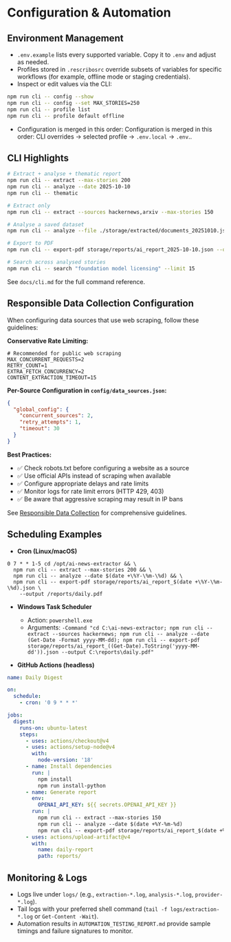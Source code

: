 # Configuration & Automation

## Environment Management

- `.env.example` lists every supported variable. Copy it to `.env` and adjust as needed.
- Profiles stored in `.rescribosrc` override subsets of variables for specific workflows (for example, offline mode or staging credentials).
- Inspect or edit values via the CLI:

```bash
npm run cli -- config --show
npm run cli -- config --set MAX_STORIES=250
npm run cli -- profile list
npm run cli -- profile default offline
```

- Configuration is merged in this order: Configuration is merged in this order: CLI overrides -> selected profile -> `.env.local` -> `.env`..

## CLI Highlights

```bash
# Extract + analyse + thematic report
npm run cli -- extract --max-stories 200
npm run cli -- analyze --date 2025-10-10
npm run cli -- thematic

# Extract only
npm run cli -- extract --sources hackernews,arxiv --max-stories 150

# Analyse a saved dataset
npm run cli -- analyze --file ./storage/extracted/documents_20251010.json

# Export to PDF
npm run cli -- export-pdf storage/reports/ai_report_2025-10-10.json --output ./exports/weekly.pdf

# Search across analysed stories
npm run cli -- search "foundation model licensing" --limit 15
```

See `docs/cli.md` for the full command reference.

## Responsible Data Collection Configuration

When configuring data sources that use web scraping, follow these guidelines:

**Conservative Rate Limiting:**
```env
# Recommended for public web scraping
MAX_CONCURRENT_REQUESTS=2
RETRY_COUNT=1
EXTRA_FETCH_CONCURRENCY=2
CONTENT_EXTRACTION_TIMEOUT=15
```

**Per-Source Configuration in `config/data_sources.json`:**
```json
{
  "global_config": {
    "concurrent_sources": 2,
    "retry_attempts": 1,
    "timeout": 30
  }
}
```

**Best Practices:**
- ✅ Check robots.txt before configuring a website as a source
- ✅ Use official APIs instead of scraping when available
- ✅ Configure appropriate delays and rate limits
- ✅ Monitor logs for rate limit errors (HTTP 429, 403)
- ✅ Be aware that aggressive scraping may result in IP bans

See [Responsible Data Collection](../core-capabilities/data-extraction.md#responsible-data-collection) for comprehensive guidelines.

## Scheduling Examples

- **Cron (Linux/macOS)**

```
0 7 * * 1-5 cd /opt/ai-news-extractor && \
  npm run cli -- extract --max-stories 200 && \
  npm run cli -- analyze --date $(date +\%Y-\%m-\%d) && \
  npm run cli -- export-pdf storage/reports/ai_report_$(date +\%Y-\%m-\%d).json \
    --output /reports/daily.pdf
```

- **Windows Task Scheduler**
  - Action: `powershell.exe`
  - Arguments: `-Command "cd C:\ai-news-extractor; npm run cli -- extract --sources hackernews; npm run cli -- analyze --date (Get-Date -Format yyyy-MM-dd); npm run cli -- export-pdf storage/reports/ai_report_((Get-Date).ToString('yyyy-MM-dd')).json --output C:\reports\daily.pdf"`

- **GitHub Actions (headless)**

```yaml
name: Daily Digest

on:
  schedule:
    - cron: '0 9 * * *'

jobs:
  digest:
    runs-on: ubuntu-latest
    steps:
      - uses: actions/checkout@v4
      - uses: actions/setup-node@v4
        with:
          node-version: '18'
      - name: Install dependencies
        run: |
          npm install
          npm run install-python
      - name: Generate report
        env:
          OPENAI_API_KEY: ${{ secrets.OPENAI_API_KEY }}
        run: |
          npm run cli -- extract --max-stories 150
          npm run cli -- analyze --date $(date +%Y-%m-%d)
          npm run cli -- export-pdf storage/reports/ai_report_$(date +%Y-%m-%d).json --output ./reports/daily.pdf
      - uses: actions/upload-artifact@v4
        with:
          name: daily-report
          path: reports/
```

## Monitoring & Logs

- Logs live under `logs/` (e.g., `extraction-*.log`, `analysis-*.log`, `provider-*.log`).
- Tail logs with your preferred shell command (`tail -f logs/extraction-*.log` or `Get-Content -Wait`).
- Automation results in `AUTOMATION_TESTING_REPORT.md` provide sample timings and failure signatures to monitor.
